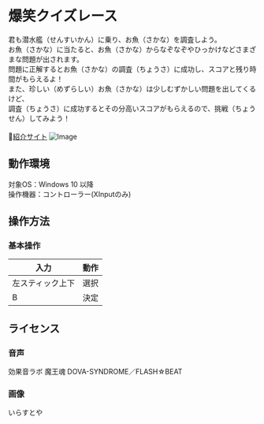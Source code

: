 # 爆笑クイズレース
君も潜水艦（せんすいかん）に乗り、お魚（さかな）を調査しよう。  
お魚（さかな）に当たると、お魚（さかな）からなぞなぞやひっかけなどさまざまな問題が出されます。  
問題に正解するとお魚（さかな）の調査（ちょうさ）に成功し、スコアと残り時間がもらえるよ！  
また、珍しい（めずらしい）お魚（さかな）は少しむずかしい問題を出してくるけど、  
調査（ちょうさ）に成功するとその分高いスコアがもらえるので、挑戦（ちょうせん）してみよう！<br><br>
🔗[紹介サイト](https://miyagi-yuta.com/laughhardquizrace/)
![Image](https://miyagi-yuta.com/wp-content/uploads/LaughHardQuizRace_Preview.webp)


## **動作環境**

対象OS：Windows 10 以降  
操作機器：コントローラー(XInputのみ)
 
## 操作方法

### 基本操作

|入力|動作|
|---|---|
|左スティック上下|選択|
|B|決定|


## ライセンス  

### 音声
効果音ラボ
魔王魂
DOVA-SYNDROME／FLASH☆BEAT

### 画像
いらすとや 
